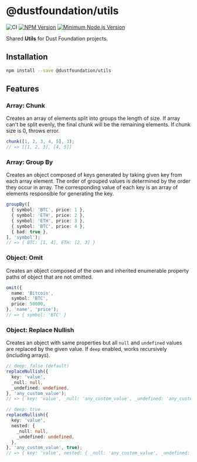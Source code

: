 # @dustfoundation/utils

![CI](https://github.com/DustFoundation/utils/actions/workflows/ci.yml/badge.svg)
[![NPM Version](https://badgen.net/npm/v/@dustfoundation/utils)](https://npmjs.com/package/@dustfoundation/utils)
[![Minimum Node.js Version](https://badgen.net/npm/node/@dustfoundation/utils)](https://npmjs.com/package/@dustfoundation/utils)

Shared **Utils** for Dust Foundation projects.

## Installation

```sh
npm install --save @dustfoundation/utils
```

## Features

### Array: Chunk

Creates an array of elements split into groups the length of size. If array can't be split evenly, the final chunk will be the remaining elements. If chunk size is 0, throws error.

```ts
chunk([1, 2, 3, 4, 5], 3);
// => [[1, 2, 3], [4, 5]]
```

### Array: Group By

Creates an object composed of keys generated by taking given key from each array element. The order of grouped values is determined by the order they occur in array. The corresponding value of each key is an array of elements responsible for generating the key.

```ts
groupBy([
  { symbol: 'BTC', price: 1 },
  { symbol: 'ETH', price: 2 },
  { symbol: 'ETH', price: 3 },
  { symbol: 'BTC', price: 4 },
  { bad: true },
], 'symbol');
// => { BTC: [1, 4], ETH: [2, 3] }
```

### Object: Omit

Creates an object composed of the own and inherited enumerable property paths of object that are not omitted.

```ts
omit({
  name: 'Bitcoin',
  symbol: 'BTC',
  price: 50000,
}, 'name', 'price');
// => { symbol: 'BTC' }
```

### Object: Replace Nullish

Creates an object with same properties but all `null` and `undefined` values are replaced by the given value. If `deep` enabled, works recursively (including arrays).

```ts
// deep: false (default)
replaceNullish({
  key: 'value',
  _null: null,
  _undefined: undefined,
}, 'any_custom_value');
// => { key: 'value', _null: 'any_custom_value', _undefined: 'any_custom_value' }

// deep: true
replaceNullish({
  key: 'value',
  nested: {
    _null: null,
    _undefined: undefined,
  },
}, 'any_custom_value', true);
// => { key: 'value', nested: { _null: 'any_custom_value', _undefined: 'any_custom_value' } }
```
